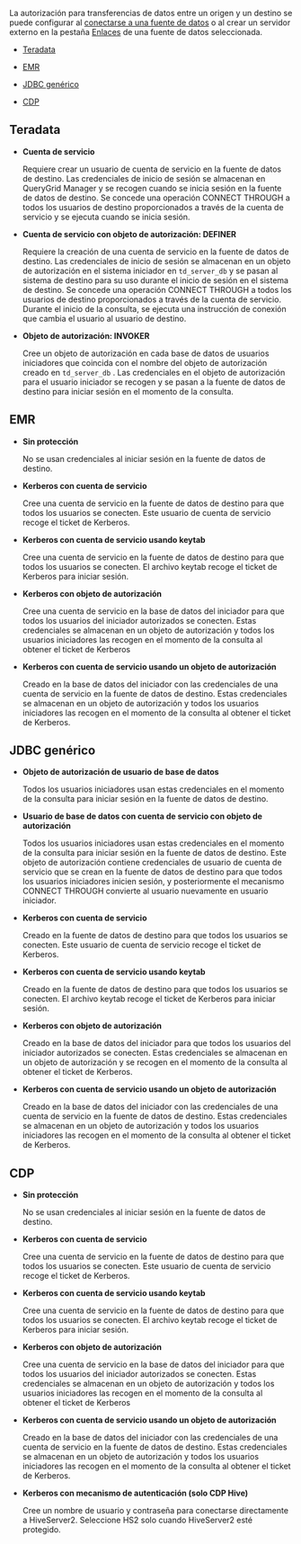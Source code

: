 La autorización para transferencias de datos entre un origen y un destino se puede configurar al [conectarse a una fuente de datos](znp1640282079399.md) o al crear un servidor externo en la pestaña [Enlaces](kzu1674159463068.md) de una fuente de datos seleccionada.

-   [Teradata](\#Teradata)


-   [EMR](\#EMR)


-   [JDBC genérico](\#GenericJDBC)


-   [CDP](\#CDP)


## Teradata


-   **Cuenta de servicio**

    Requiere crear un usuario de cuenta de servicio en la fuente de datos de destino. Las credenciales de inicio de sesión se almacenan en QueryGrid Manager y se recogen cuando se inicia sesión en la fuente de datos de destino. Se concede una operación CONNECT THROUGH a todos los usuarios de destino proporcionados a través de la cuenta de servicio y se ejecuta cuando se inicia sesión.


-   **Cuenta de servicio con objeto de autorización: DEFINER**



    Requiere la creación de una cuenta de servicio en la fuente de datos de destino. Las credenciales de inicio de sesión se almacenan en un objeto de autorización en el sistema iniciador en `
        td_server_db
        ` 
        y se pasan al sistema de destino para su uso durante el inicio de sesión en el sistema de destino. Se concede una operación CONNECT THROUGH a todos los usuarios de destino proporcionados a través de la cuenta de servicio. Durante el inicio de la consulta, se ejecuta una instrucción de conexión que cambia el usuario al usuario de destino.

-   **Objeto de autorización: INVOKER**



    Cree un objeto de autorización en cada base de datos de usuarios iniciadores que coincida con el nombre del objeto de autorización creado en `
        td_server_db
        ` 
        . Las credenciales en el objeto de autorización para el usuario iniciador se recogen y se pasan a la fuente de datos de destino para iniciar sesión en el momento de la consulta.

## EMR


-   **Sin protección**

    No se usan credenciales al iniciar sesión en la fuente de datos de destino.


-   **Kerberos con cuenta de servicio**

    Cree una cuenta de servicio en la fuente de datos de destino para que todos los usuarios se conecten. Este usuario de cuenta de servicio recoge el ticket de Kerberos.


-   **Kerberos con cuenta de servicio usando keytab**

    Cree una cuenta de servicio en la fuente de datos de destino para que todos los usuarios se conecten. El archivo keytab recoge el ticket de Kerberos para iniciar sesión.


-   **Kerberos con objeto de autorización**

    Cree una cuenta de servicio en la base de datos del iniciador para que todos los usuarios del iniciador autorizados se conecten. Estas credenciales se almacenan en un objeto de autorización y todos los usuarios iniciadores las recogen en el momento de la consulta al obtener el ticket de Kerberos


-   **Kerberos con cuenta de servicio usando un objeto de autorización**

    Creado en la base de datos del iniciador con las credenciales de una cuenta de servicio en la fuente de datos de destino. Estas credenciales se almacenan en un objeto de autorización y todos los usuarios iniciadores las recogen en el momento de la consulta al obtener el ticket de Kerberos.


## JDBC genérico


-   **Objeto de autorización de usuario de base de datos**

    Todos los usuarios iniciadores usan estas credenciales en el momento de la consulta para iniciar sesión en la fuente de datos de destino.


-   **Usuario de base de datos con cuenta de servicio con objeto de autorización**

    Todos los usuarios iniciadores usan estas credenciales en el momento de la consulta para iniciar sesión en la fuente de datos de destino. Este objeto de autorización contiene credenciales de usuario de cuenta de servicio que se crean en la fuente de datos de destino para que todos los usuarios iniciadores inicien sesión, y posteriormente el mecanismo CONNECT THROUGH convierte al usuario nuevamente en usuario iniciador.


-   **Kerberos con cuenta de servicio**

    Creado en la fuente de datos de destino para que todos los usuarios se conecten. Este usuario de cuenta de servicio recoge el ticket de Kerberos.


-   **Kerberos con cuenta de servicio usando keytab**

    Creado en la fuente de datos de destino para que todos los usuarios se conecten. El archivo keytab recoge el ticket de Kerberos para iniciar sesión.


-   **Kerberos con objeto de autorización**

    Creado en la base de datos del iniciador para que todos los usuarios del iniciador autorizados se conecten. Estas credenciales se almacenan en un objeto de autorización y se recogen en el momento de la consulta al obtener el ticket de Kerberos.


-   **Kerberos con cuenta de servicio usando un objeto de autorización**

    Creado en la base de datos del iniciador con las credenciales de una cuenta de servicio en la fuente de datos de destino. Estas credenciales se almacenan en un objeto de autorización y todos los usuarios iniciadores las recogen en el momento de la consulta al obtener el ticket de Kerberos.


## CDP


-   **Sin protección**

    No se usan credenciales al iniciar sesión en la fuente de datos de destino.


-   **Kerberos con cuenta de servicio**

    Cree una cuenta de servicio en la fuente de datos de destino para que todos los usuarios se conecten. Este usuario de cuenta de servicio recoge el ticket de Kerberos.


-   **Kerberos con cuenta de servicio usando keytab**

    Cree una cuenta de servicio en la fuente de datos de destino para que todos los usuarios se conecten. El archivo keytab recoge el ticket de Kerberos para iniciar sesión.


-   **Kerberos con objeto de autorización**

    Cree una cuenta de servicio en la base de datos del iniciador para que todos los usuarios del iniciador autorizados se conecten. Estas credenciales se almacenan en un objeto de autorización y todos los usuarios iniciadores las recogen en el momento de la consulta al obtener el ticket de Kerberos


-   **Kerberos con cuenta de servicio usando un objeto de autorización**

    Creado en la base de datos del iniciador con las credenciales de una cuenta de servicio en la fuente de datos de destino. Estas credenciales se almacenan en un objeto de autorización y todos los usuarios iniciadores las recogen en el momento de la consulta al obtener el ticket de Kerberos.


-   **Kerberos con mecanismo de autenticación (solo CDP Hive)**

    Cree un nombre de usuario y contraseña para conectarse directamente a HiveServer2. Seleccione HS2 solo cuando HiveServer2 esté protegido.


